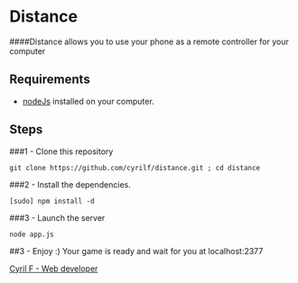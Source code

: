 # Distance

####Distance allows you to use your phone as a remote controller for your computer

## Requirements

- [nodeJs](http://nodejs.org) installed on your computer.

## Steps

###1 - Clone this repository

    git clone https://github.com/cyrilf/distance.git ; cd distance

###2 - Install the dependencies.
 
    [sudo] npm install -d

###3 - Launch the server
 
    node app.js

##3 - Enjoy :)
    Your game is ready and wait for you at localhost:2377

[Cyril F - Web developer](http://cyrilf.com)